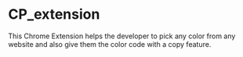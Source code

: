 # CP_extension
This Chrome Extension helps the developer to pick any color from any website
and also give them the color code with a copy feature.
